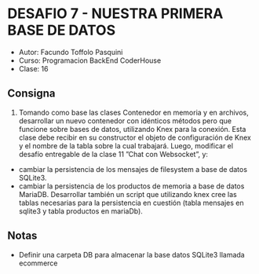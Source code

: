 # DESAFIO 7 - NUESTRA PRIMERA BASE DE DATOS

- Autor: Facundo Toffolo Pasquini
- Curso: Programacion BackEnd CoderHouse
- Clase: 16

## Consigna

1. Tomando como base las clases Contenedor en memoria y en archivos, desarrollar un nuevo contenedor con idénticos métodos pero que funcione sobre bases de datos, utilizando Knex para la conexión. Esta clase debe recibir en su constructor el objeto de configuración de Knex y el nombre de la tabla sobre la cual trabajará. Luego, modificar el desafío entregable de la clase 11 ”Chat con Websocket”, y:

- cambiar la persistencia de los mensajes de filesystem a base de datos SQLite3.
- cambiar la persistencia de los productos de memoria a base de datos MariaDB.
  Desarrollar también un script que utilizando knex cree las tablas necesarias para la persistencia en cuestión (tabla mensajes en sqlite3 y tabla productos en mariaDb).

## Notas

- Definir una carpeta DB para almacenar la base datos SQLite3 llamada ecommerce
